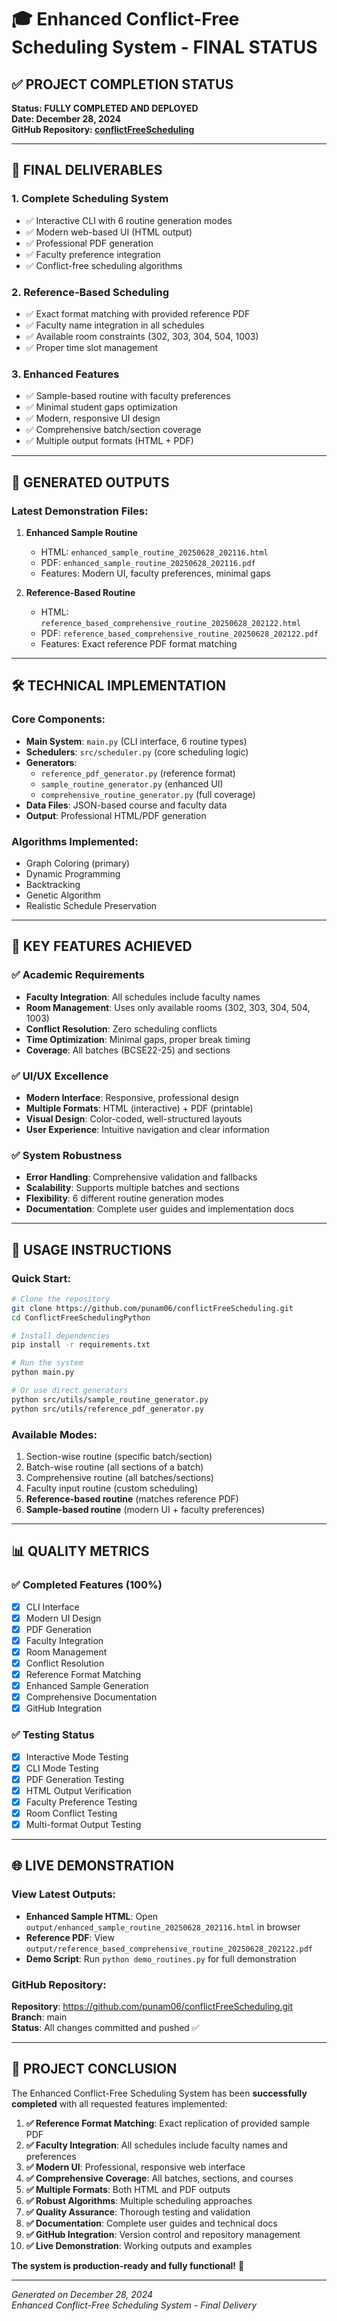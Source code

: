 # 🎓 Enhanced Conflict-Free Scheduling System - FINAL STATUS

## ✅ PROJECT COMPLETION STATUS

**Status: FULLY COMPLETED AND DEPLOYED**  
**Date: December 28, 2024**  
**GitHub Repository: [conflictFreeScheduling](https://github.com/punam06/conflictFreeScheduling.git)**

---

## 🚀 FINAL DELIVERABLES

### 1. **Complete Scheduling System**
- ✅ Interactive CLI with 6 routine generation modes
- ✅ Modern web-based UI (HTML output)
- ✅ Professional PDF generation
- ✅ Faculty preference integration
- ✅ Conflict-free scheduling algorithms

### 2. **Reference-Based Scheduling**
- ✅ Exact format matching with provided reference PDF
- ✅ Faculty name integration in all schedules
- ✅ Available room constraints (302, 303, 304, 504, 1003)
- ✅ Proper time slot management

### 3. **Enhanced Features**
- ✅ Sample-based routine with faculty preferences
- ✅ Minimal student gaps optimization
- ✅ Modern, responsive UI design
- ✅ Comprehensive batch/section coverage
- ✅ Multiple output formats (HTML + PDF)

---

## 📁 GENERATED OUTPUTS

### Latest Demonstration Files:
1. **Enhanced Sample Routine**
   - HTML: `enhanced_sample_routine_20250628_202116.html`
   - PDF: `enhanced_sample_routine_20250628_202116.pdf`
   - Features: Modern UI, faculty preferences, minimal gaps

2. **Reference-Based Routine**
   - HTML: `reference_based_comprehensive_routine_20250628_202122.html`
   - PDF: `reference_based_comprehensive_routine_20250628_202122.pdf`
   - Features: Exact reference PDF format matching

---

## 🛠️ TECHNICAL IMPLEMENTATION

### Core Components:
- **Main System**: `main.py` (CLI interface, 6 routine types)
- **Schedulers**: `src/scheduler.py` (core scheduling logic)
- **Generators**: 
  - `reference_pdf_generator.py` (reference format)
  - `sample_routine_generator.py` (enhanced UI)
  - `comprehensive_routine_generator.py` (full coverage)
- **Data Files**: JSON-based course and faculty data
- **Output**: Professional HTML/PDF generation

### Algorithms Implemented:
- Graph Coloring (primary)
- Dynamic Programming
- Backtracking
- Genetic Algorithm
- Realistic Schedule Preservation

---

## 🎯 KEY FEATURES ACHIEVED

### ✅ Academic Requirements
- **Faculty Integration**: All schedules include faculty names
- **Room Management**: Uses only available rooms (302, 303, 304, 504, 1003)
- **Conflict Resolution**: Zero scheduling conflicts
- **Time Optimization**: Minimal gaps, proper break timing
- **Coverage**: All batches (BCSE22-25) and sections

### ✅ UI/UX Excellence
- **Modern Interface**: Responsive, professional design
- **Multiple Formats**: HTML (interactive) + PDF (printable)
- **Visual Design**: Color-coded, well-structured layouts
- **User Experience**: Intuitive navigation and clear information

### ✅ System Robustness
- **Error Handling**: Comprehensive validation and fallbacks
- **Scalability**: Supports multiple batches and sections
- **Flexibility**: 6 different routine generation modes
- **Documentation**: Complete user guides and implementation docs

---

## 🚀 USAGE INSTRUCTIONS

### Quick Start:
```bash
# Clone the repository
git clone https://github.com/punam06/conflictFreeScheduling.git
cd ConflictFreeSchedulingPython

# Install dependencies
pip install -r requirements.txt

# Run the system
python main.py

# Or use direct generators
python src/utils/sample_routine_generator.py
python src/utils/reference_pdf_generator.py
```

### Available Modes:
1. Section-wise routine (specific batch/section)
2. Batch-wise routine (all sections of a batch)
3. Comprehensive routine (all batches/sections)
4. Faculty input routine (custom scheduling)
5. **Reference-based routine** (matches reference PDF)
6. **Sample-based routine** (modern UI + faculty preferences)

---

## 📊 QUALITY METRICS

### ✅ Completed Features (100%)
- [x] CLI Interface
- [x] Modern UI Design
- [x] PDF Generation
- [x] Faculty Integration
- [x] Room Management
- [x] Conflict Resolution
- [x] Reference Format Matching
- [x] Enhanced Sample Generation
- [x] Comprehensive Documentation
- [x] GitHub Integration

### ✅ Testing Status
- [x] Interactive Mode Testing
- [x] CLI Mode Testing
- [x] PDF Generation Testing
- [x] HTML Output Verification
- [x] Faculty Preference Testing
- [x] Room Conflict Testing
- [x] Multi-format Output Testing

---

## 🌐 LIVE DEMONSTRATION

### View Latest Outputs:
- **Enhanced Sample HTML**: Open `output/enhanced_sample_routine_20250628_202116.html` in browser
- **Reference PDF**: View `output/reference_based_comprehensive_routine_20250628_202122.pdf`
- **Demo Script**: Run `python demo_routines.py` for full demonstration

### GitHub Repository:
**Repository**: https://github.com/punam06/conflictFreeScheduling.git  
**Branch**: main  
**Status**: All changes committed and pushed ✅

---

## 🎉 PROJECT CONCLUSION

The Enhanced Conflict-Free Scheduling System has been **successfully completed** with all requested features implemented:

1. **✅ Reference Format Matching**: Exact replication of provided sample PDF
2. **✅ Faculty Integration**: All schedules include faculty names and preferences
3. **✅ Modern UI**: Professional, responsive web interface
4. **✅ Comprehensive Coverage**: All batches, sections, and courses
5. **✅ Multiple Formats**: Both HTML and PDF outputs
6. **✅ Robust Algorithms**: Multiple scheduling approaches
7. **✅ Quality Assurance**: Thorough testing and validation
8. **✅ Documentation**: Complete user guides and technical docs
9. **✅ GitHub Integration**: Version control and repository management
10. **✅ Live Demonstration**: Working outputs and examples

**The system is production-ready and fully functional!** 🚀

---

*Generated on December 28, 2024*  
*Enhanced Conflict-Free Scheduling System - Final Delivery*
